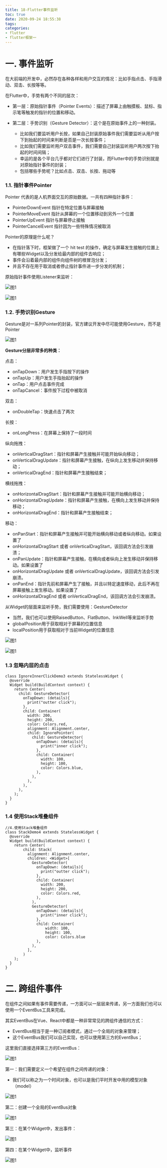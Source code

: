 ```yaml
---
title: 18-Flutter事件监听
toc: true
date: 2020-09-24 18:55:38
tags:
categories:
- flutter
- flutter框架一
---
```



# 一. 事件监听

在大前端的开发中，必然存在各种各样和用户交互的情况：比如手指点击、手指滑动、双击、长按等等。

在Flutter中，手势有两个不同的层次：

 - 第一层：原始指针事件（Pointer Events）：描述了屏幕上由触摸板、鼠标、指示笔等触发的指针的位置和移动。
 - 第二层：手势识别（Gesture Detector）：这个是在原始事件上的一种封装。
 	
 	* 比如我们要监听用户长按，如果自己封装原始事件我们需要监听从用户按下到抬起的时间来判断是否是一次长按事件；
	* 比如我们需要监听用户双击事件，我们需要自己封装监听用户两次按下抬起的时间间隔；
	* 幸运的是各个平台几乎都对它们进行了封装，而Flutter中的手势识别就是对原始指针事件的封装；
	* 包括哪些手势呢？比如点击、双击、长按、拖动等

### 1.1. 指针事件Pointer

Pointer 代表的是人机界面交互的原始数据。一共有四种指针事件：

 - PointerDownEvent 指针在特定位置与屏幕接触
 - PointerMoveEvent 指针从屏幕的一个位置移动到另外一个位置
 - PointerUpEvent 指针与屏幕停止接触
 - PointerCancelEvent 指针因为一些特殊情况被取消

Pointer的原理是什么呢？

 - 在指针落下时，框架做了一个 hit test 的操作，确定与屏幕发生接触的位置上有哪些Widget以及分发给最内部的组件去响应；
 - 事件会沿着最内部的组件向组件树的根冒泡分发；
 - 并且不存在用于取消或者停止指针事件进一步分发的机制；


原始指针事件使用Listener来监听：

![图1](18-Flutter事件监听/18_001.png)

![图1](18-Flutter事件监听/18_002.png)

### 1.2. 手势识别Gesture

Gesture是对一系列Pointer的封装，官方建议开发中尽可能使用Gesture，而不是Pointer

![图1](18-Flutter事件监听/18_003_0.png)

**Gesture分层非常多的种类：**

点击：

 - onTapDown：用户发生手指按下的操作
 - onTapUp：用户发生手指抬起的操作
 - onTap：用户点击事件完成
 - onTapCancel：事件按下过程中被取消

双击：

 - onDoubleTap：快速点击了两次

长按：

 - onLongPress：在屏幕上保持了一段时间

纵向拖拽：

 - onVerticalDragStart：指针和屏幕产生接触并可能开始纵向移动；
 - onVerticalDragUpdate：指针和屏幕产生接触，在纵向上发生移动并保持移动；
 - onVerticalDragEnd：指针和屏幕产生接触结束；

横线拖拽：

 - onHorizontalDragStart：指针和屏幕产生接触并可能开始横向移动；
 - onHorizontalDragUpdate：指针和屏幕产生接触，在横向上发生移动并保持移动；
 - onHorizontalDragEnd：指针和屏幕产生接触结束；

移动：

 - onPanStart：指针和屏幕产生接触并可能开始横向移动或者纵向移动。如果设置了
 - onHorizontalDragStart 或者 onVerticalDragStart，该回调方法会引发崩溃；
 - onPanUpdate：指针和屏幕产生接触，在横向或者纵向上发生移动并保持移动。如果设置了
 - onHorizontalDragUpdate 或者 onVerticalDragUpdate，该回调方法会引发崩溃。
 - onPanEnd：指针先前和屏幕产生了接触，并且以特定速度移动，此后不再在屏幕接触上发生移动。如果设置了  
 - onHorizontalDragEnd 或者 onVerticalDragEnd，该回调方法会引发崩溃。

从Widget的层面来监听手势，我们需要使用：GestureDetector

 - 当然，我们也可以使用RaisedButton、FlatButton、InkWell等来监听手势
 - globalPosition用于获取相对于屏幕的位置信息
 - localPosition用于获取相对于当前Widget的位置信息

![图1](18-Flutter事件监听/18_003.png)


![图1](18-Flutter事件监听/18_004.png)


### 1.3 忽略内层的点击

```
class IgnoreInnerClickDemo3 extends StatelessWidget {
  @override
  Widget build(BuildContext context) {
    return Center(
      child: GestureDetector(
        onTapDown: (details){
          print("outter click");
        },
        child: Container(
          width: 200,
          height: 200,
          color: Colors.red,
          alignment: Alignment.center,
          child: IgnorePointer(
            child: GestureDetector(
              onTapDown: (details){
                print("inner click");
              },
              child: Container(
                width: 100,
                height: 100,
                color: Colors.blue,
              ),
            ),
          ),
        ),
      ),
    );
  }
}
```

### 1.4 使用Stack堆叠组件

```
//4.使用Stack堆叠组件
class StackDemo4 extends StatelessWidget {
  @override
  Widget build(BuildContext context) {
    return Center(
        child: Stack(
          alignment: Alignment.center,
          children: <Widget>[
            GestureDetector(
              onTapDown: (details){
                print("outter click");
              },
              child: Container(
                width: 200,
                height: 200,
                color: Colors.red,
              ),
            ),
            GestureDetector(
              onTapDown: (details){
                print("inner click");
              },
              child: Container(
                  width: 100,
                  height: 100,
                  color: Colors.blue
              ),
            ),
          ],
        )
    );
  }
}
```

# 二. 跨组件事件
在组件之间如果有事件需要传递，一方面可以一层层来传递，另一方面我们也可以使用一个EventBus工具来完成。

其实EventBus在Vue、React中都是一种非常常见的跨组件通信的方式：

 - EventBus相当于是一种订阅者模式，通过一个全局的对象来管理；
 - 这个EventBus我们可以自己实现，也可以使用第三方的EventBus；

这里我们直接选择第三方的EventBus：

![图1](18-Flutter事件监听/18_005.png)

第一：我们需要定义一个希望在组件之间传递的对象：

 - 我们可以称之为一个时间对象，也可以是我们平时开发中用的模型对象（model）

![图1](18-Flutter事件监听/18_006.png)

第二：创建一个全局的EventBus对象

![图1](18-Flutter事件监听/18_007.png)

第三：在某个Widget中，发出事件：

![图1](18-Flutter事件监听/18_008.png)

第四：在某个Widget中，监听事件

![图1](18-Flutter事件监听/18_009.png)